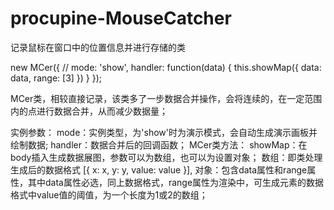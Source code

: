 # procupine-MouseCatcher
记录鼠标在窗口中的位置信息并进行存储的类

new MCer({
    // mode: 'show',
    handler: function(data) {
        this.showMap({
            data: data,
            range: [3]
        })
    }
});

MCer类，相较直接记录，该类多了一步数据合并操作，会将连续的，在一定范围内的点进行数据合并，从而减少数据量；

实例参数：
    mode：实例类型，为'show'时为演示模式，会自动生成演示画板并绘制数据;
    handler：数据合并后的回调函数；
MCer类方法：
    showMap：在body插入生成数据展图，参数可以为数组，也可以为设置对象；
        数组：即类处理生成后的数据格式
            [{
                x: x,
                y: y,
                value: value
            }],
        对象：包含data属性和range属性，其中data属性必选，同上数据格式，range属性为渲染中，可生成元素的数据格式中value值的阈值，为一个长度为1或2的数组；
